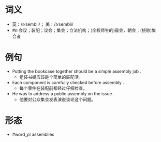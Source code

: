 # 词义
- 英：/əˈsembli/； 美：/əˈsembli/
- #n 会议；装配；议会；集会；立法机构；(全校师生的)晨会，朝会；(统称)集会者
# 例句
- Putting the bookcase together should be a simple assembly job .
	- 组装书橱应该是个简单的装配活。
- Each component is carefully checked before assembly .
	- 每个零件在装配前都经过仔细检查。
- He was to address a public assembly on the issue .
	- 他要对公众集会发表演说谈论这个问题。
# 形态
- #word_pl assemblies
